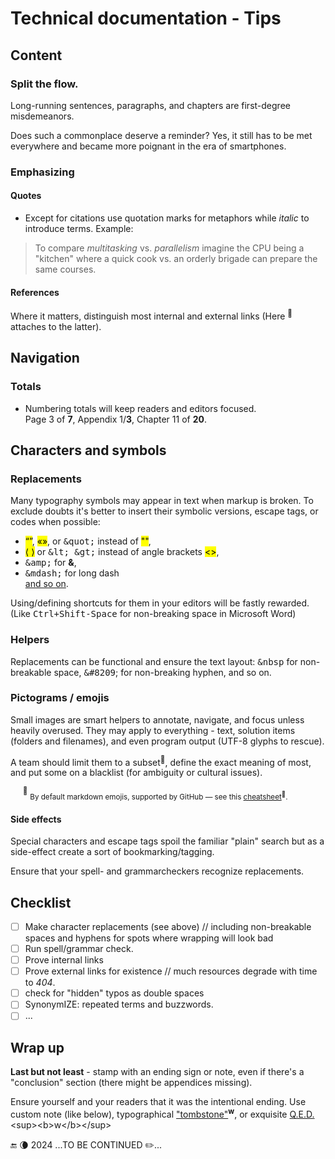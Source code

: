 # Technical documentation - Tips

## Content

### Split the flow.

Long-running sentences, paragraphs, and chapters are first-degree misdemeanors.

Does such a commonplace deserve a reminder? Yes, it still has to be met everywhere and became more poignant in the era of smartphones.

### Emphasizing

#### Quotes

* Except for citations use quotation marks for metaphors while _italic_ to introduce terms. Example:
> To compare _multitasking_ vs. _parallelism_ imagine the CPU being a "kitchen" where a quick cook vs. an orderly brigade can prepare the same courses.

#### References

Where it matters, distinguish most internal and external links (Here <sup>🔗</sup> attaches to the latter).

## Navigation 

### Totals

* Numbering totals will keep readers and editors focused.\
Page 3 of **7**, Appendix 1/**3**, Chapter 11 of **20**.

## Characters and symbols 

### Replacements

Many typography symbols may appear in text when markup is broken. To exclude doubts it's better to insert their symbolic versions, escape tags, or codes when possible:

* <mark>“”</mark>, <mark>«»</mark>, or <tt>\&quot;</tt> instead of <mark>""</mark>,
* <mark>⟨ ⟩</mark> or <tt>\&lt; \&gt;</tt> instead of angle brackets <mark><></mark>,
* <tt>\&amp;</tt> for **&**,
* <tt>\&mdash;</tt> for long dash\
[and so on](https://www.w3schools.com/html/html_entities.asp).

Using/defining shortcuts for them in your editors will be fastly rewarded. (Like <tt>Ctrl+Shift-Space</tt> for non-breaking space in Microsoft Word)

### Helpers

Replacements can be functional and ensure the text layout: <tt>\&nbsp</tt> for non-breakable space, <tt>\&#8209</tt>; for non-breaking hyphen, and so on.

### Pictograms / emojis

Small images are smart helpers to annotate, navigate, and focus unless heavily overused. They may apply to everything - text, solution items (folders and filenames), and even program output (UTF-8 glyphs to rescue).

A team should limit them to a subset<sup>🍋</sup>, define the exact meaning of most, and put some on a blacklist (for ambiguity or cultural issues).

&nbsp;&nbsp;&nbsp;&nbsp;&nbsp;<sup>🍋</sup> <sub>By default markdown emojis, supported by GitHub &mdash; see this [cheatsheet](https://github.com/ikatyang/emoji-cheat-sheet/blob/master/README.md)<sup>🔗</sup>.</sub>

#### Side effects

Special characters and escape tags spoil the familiar "plain" search but as a side-effect create a sort of bookmarking/tagging.

Ensure that your spell- and grammarcheckers recognize replacements.

## Checklist

- [ ] Make character replacements (see above)
// including non-breakable spaces and hyphens for spots where wrapping will look bad
- [ ]  Run spell/grammar check.
- [ ] Prove internal links
- [ ] Prove external links for existence
// much resources degrade with time to _404_. 
- [ ] check for "hidden" typos as double spaces
- [ ] SynonymIZE: repeated terms and buzzwords.
- [ ] ...

## Wrap up

**Last but not least** - stamp with an ending sign or note, even if there's a "conclusion" section (there might be appendices missing).

Ensure yourself and your readers that it was the intentional ending. Use custom note (like below), typographical ["tombstone"](https://en.wikipedia.org/wiki/Tombstone_(typography))<sup><b>w</b></sup>, or exquisite [Q.E.D.](https://en.wikipedia.org/wiki/Q.E.D.)<sup><b>w</b></sup>

🔚 🌘 2024 ...TO BE CONTINUED ✏️...
